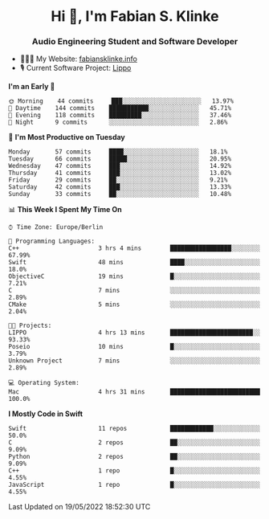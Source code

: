 <h1 align="center">Hi 👋, I'm Fabian S. Klinke</h1>
<h3 align="center">Audio Engineering Student and Software Developer</h3>

- 👨🏻‍💻 My Website: [fabiansklinke.info](https://fabiansklinke.info)
- 🎙 Current Software Project: [Lippo](https://klinkeaudio.com)

<!--START_SECTION:waka-->
**I'm an Early 🐤** 

```text
🌞 Morning    44 commits     ███░░░░░░░░░░░░░░░░░░░░░░   13.97% 
🌆 Daytime    144 commits    ███████████░░░░░░░░░░░░░░   45.71% 
🌃 Evening    118 commits    █████████░░░░░░░░░░░░░░░░   37.46% 
🌙 Night      9 commits      ░░░░░░░░░░░░░░░░░░░░░░░░░   2.86%

```
📅 **I'm Most Productive on Tuesday** 

```text
Monday       57 commits     ████░░░░░░░░░░░░░░░░░░░░░   18.1% 
Tuesday      66 commits     █████░░░░░░░░░░░░░░░░░░░░   20.95% 
Wednesday    47 commits     ███░░░░░░░░░░░░░░░░░░░░░░   14.92% 
Thursday     41 commits     ███░░░░░░░░░░░░░░░░░░░░░░   13.02% 
Friday       29 commits     ██░░░░░░░░░░░░░░░░░░░░░░░   9.21% 
Saturday     42 commits     ███░░░░░░░░░░░░░░░░░░░░░░   13.33% 
Sunday       33 commits     ██░░░░░░░░░░░░░░░░░░░░░░░   10.48%

```


📊 **This Week I Spent My Time On** 

```text
⌚︎ Time Zone: Europe/Berlin

💬 Programming Languages: 
C++                      3 hrs 4 mins        █████████████████░░░░░░░░   67.99% 
Swift                    48 mins             ████░░░░░░░░░░░░░░░░░░░░░   18.0% 
ObjectiveC               19 mins             █░░░░░░░░░░░░░░░░░░░░░░░░   7.21% 
C                        7 mins              ░░░░░░░░░░░░░░░░░░░░░░░░░   2.89% 
CMake                    5 mins              ░░░░░░░░░░░░░░░░░░░░░░░░░   2.04%

🐱‍💻 Projects: 
LIPPO                    4 hrs 13 mins       ███████████████████████░░   93.33% 
Poseio                   10 mins             █░░░░░░░░░░░░░░░░░░░░░░░░   3.79% 
Unknown Project          7 mins              ░░░░░░░░░░░░░░░░░░░░░░░░░   2.89%

💻 Operating System: 
Mac                      4 hrs 31 mins       █████████████████████████   100.0%

```

**I Mostly Code in Swift** 

```text
Swift                    11 repos            ████████████░░░░░░░░░░░░░   50.0% 
C                        2 repos             ██░░░░░░░░░░░░░░░░░░░░░░░   9.09% 
Python                   2 repos             ██░░░░░░░░░░░░░░░░░░░░░░░   9.09% 
C++                      1 repo              █░░░░░░░░░░░░░░░░░░░░░░░░   4.55% 
JavaScript               1 repo              █░░░░░░░░░░░░░░░░░░░░░░░░   4.55%

```



 Last Updated on 19/05/2022 18:52:30 UTC
<!--END_SECTION:waka-->
